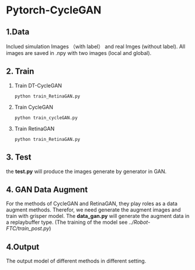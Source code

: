 # Pytorch-CycleGAN

## 1.Data

Inclued simulation Images （with label） and  real Imges (without label). All images are saved in .npy with two images (local and global).



## 2. Train 

1. Train DT-CycleGAN

   `python train_RetinaGAN.py`

2. Train CycleGAN

   `python train_cycleGAN.py`

3. Train RetinaGAN

   `python train_RetinaGAN.py`

## 3. Test

the **test.py** will produce the images generate by generator in GAN.

## 4. GAN Data Augment

For the methods of CycleGAN and RetinaGAN, they play roles as a data augment methods. Therefor, we need generate the augment images and train with grisper model. The **data_gan.py** will generate the augment data in a replaybuffer type. (The training of the model see *../Robot-FTC/train_post.py*)

## 4.Output

The output model of different methods in different setting.
